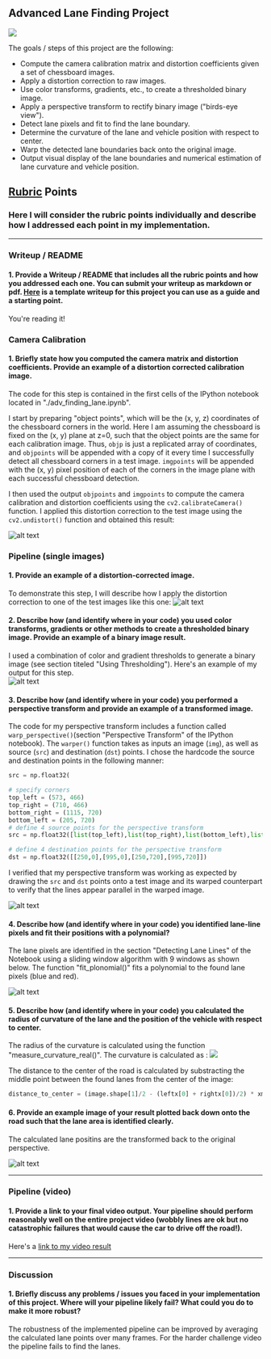 
## **Advanced Lane Finding Project**

![](./output_videos/project_video_short.gif )

The goals / steps of this project are the following:

* Compute the camera calibration matrix and distortion coefficients given a set of chessboard images.
* Apply a distortion correction to raw images.
* Use color transforms, gradients, etc., to create a thresholded binary image.
* Apply a perspective transform to rectify binary image ("birds-eye view").
* Detect lane pixels and fit to find the lane boundary.
* Determine the curvature of the lane and vehicle position with respect to center.
* Warp the detected lane boundaries back onto the original image.
* Output visual display of the lane boundaries and numerical estimation of lane curvature and vehicle position.

[//]: # (Image References)

[image1]: ./output_images/check_undistortion.png "Undistorted"
[image2]: ./output_images/test1_undist.png "Road Transformed"
[image3]: ./output_images/test1_gradient.png "Binary Example"
[image4]: ./output_images/warp.png "Warp Example"
[image5]: ./output_images/window.png  "Sliding Windows"

[image6]: ./output_images/pipeline_out.png "Output"
[video1]: ./project_video.mp4 "Video"

## [Rubric](https://review.udacity.com/#!/rubrics/571/view) Points

### Here I will consider the rubric points individually and describe how I addressed each point in my implementation.  

---

### Writeup / README

#### 1. Provide a Writeup / README that includes all the rubric points and how you addressed each one.  You can submit your writeup as markdown or pdf.  [Here](https://github.com/udacity/CarND-Advanced-Lane-Lines/blob/master/writeup_template.md) is a template writeup for this project you can use as a guide and a starting point.  

You're reading it!

### Camera Calibration

#### 1. Briefly state how you computed the camera matrix and distortion coefficients. Provide an example of a distortion corrected calibration image.

The code for this step is contained in the first cells of the IPython notebook located in "./adv_finding_lane.ipynb".  

I start by preparing "object points", which will be the (x, y, z) coordinates of the chessboard corners in the world. Here I am assuming the chessboard is fixed on the (x, y) plane at z=0, such that the object points are the same for each calibration image.  Thus, `objp` is just a replicated array of coordinates, and `objpoints` will be appended with a copy of it every time I successfully detect all chessboard corners in a test image.  `imgpoints` will be appended with the (x, y) pixel position of each of the corners in the image plane with each successful chessboard detection.  

I then used the output `objpoints` and `imgpoints` to compute the camera calibration and distortion coefficients using the `cv2.calibrateCamera()` function.  I applied this distortion correction to the test image using the `cv2.undistort()` function and obtained this result: 

![alt text][image1]

### Pipeline (single images)

#### 1. Provide an example of a distortion-corrected image.

To demonstrate this step, I will describe how I apply the distortion correction to one of the test images like this one:
![alt text][image2]

#### 2. Describe how (and identify where in your code) you used color transforms, gradients or other methods to create a thresholded binary image.  Provide an example of a binary image result.

I used a combination of color and gradient thresholds to generate a binary image (see section titeled  "Using Thresholding").  Here's an example of my output for this step.  
![alt text][image3]

#### 3. Describe how (and identify where in your code) you performed a perspective transform and provide an example of a transformed image.

The code for my perspective transform includes a function called `warp_perspective()`(section "Perspective Transform" of the IPython notebook).  The `warper()` function takes as inputs an image (`img`), as well as source (`src`) and destination (`dst`) points.  I chose the hardcode the source and destination points in the following manner:

```python
src = np.float32(

# specify corners 
top_left = (573, 466)
top_right = (710, 466)
bottom_right = (1115, 720)
bottom_left = (205, 720)
# define 4 source points for the perspective transform
src = np.float32([list(top_left),list(top_right),list(bottom_left),list(bottom_right)])

# define 4 destination points for the perspective transform
dst = np.float32([[250,0],[995,0],[250,720],[995,720]])
```

I verified that my perspective transform was working as expected by drawing the `src` and `dst` points onto a test image and its warped counterpart to verify that the lines appear parallel in the warped image.

![alt text][image4]

#### 4. Describe how (and identify where in your code) you identified lane-line pixels and fit their positions with a polynomial?

The lane pixels are identified in the section "Detecting Lane Lines" of the Notebook using a sliding window algorithm with 9 windows as shown below. 
The function "fit_plonomial()" fits a polynomial to the found lane pixels (blue and red).

![alt text][image5]

#### 5. Describe how (and identify where in your code) you calculated the radius of curvature of the lane and the position of the vehicle with respect to center.

The radius of the curvature is calculated using the function "measure_curvature_real()".
The curvature is calculated as :
![](./output_images/curve_formula.png )

The distance to the center of the road is calculated by substracting the middle point between the found lanes from the center of the image:
```python
distance_to_center = (image.shape[1]/2 - (leftx[0] + rightx[0])/2) * xm_per_pix
```


#### 6. Provide an example image of your result plotted back down onto the road such that the lane area is identified clearly.

The calculated lane positins are the transformed back to the original perspective.

![alt text][image6]

---

### Pipeline (video)

#### 1. Provide a link to your final video output.  Your pipeline should perform reasonably well on the entire project video (wobbly lines are ok but no catastrophic failures that would cause the car to drive off the road!).

Here's a [link to my video result](./output_videos/project_video.mp4)

---

### Discussion

#### 1. Briefly discuss any problems / issues you faced in your implementation of this project.  Where will your pipeline likely fail?  What could you do to make it more robust?

The robustness of the implemented pipeline can be improved by averaging the calculated lane points over many frames.
For the harder challenge video the pipeline fails to find the lanes.
